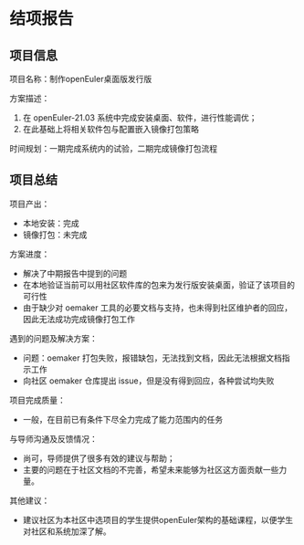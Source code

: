 # 结项报告

## 项目信息

项目名称：制作openEuler桌面版发行版

方案描述：

1. 在 openEuler-21.03 系统中完成安装桌面、软件，进行性能调优；
2. 在此基础上将相关软件包与配置嵌入镜像打包策略

时间规划：一期完成系统内的试验，二期完成镜像打包流程

## 项目总结

项目产出：
- 本地安装：完成
- 镜像打包：未完成

方案进度：
- 解决了中期报告中提到的问题
- 在本地验证当前可以用社区软件库的包来为发行版安装桌面，验证了该项目的可行性
- 由于缺少对 oemaker 工具的必要文档与支持，也未得到社区维护者的回应，因此无法成功完成镜像打包工作

遇到的问题及解决方案：
- 问题：oemaker 打包失败，报错缺包，无法找到文档，因此无法根据文档指示工作
- 向社区 oemaker 仓库提出 issue，但是没有得到回应，各种尝试均失败

项目完成质量：
- 一般，在目前已有条件下尽全力完成了能力范围内的任务

与导师沟通及反馈情况：
- 尚可，导师提供了很多有效的建议与帮助；
- 主要的问题在于社区文档的不完善，希望未来能够为社区这方面贡献一些力量。

其他建议：
- 建议社区为本社区中选项目的学生提供openEuler架构的基础课程，以便学生对社区和系统加深了解。
